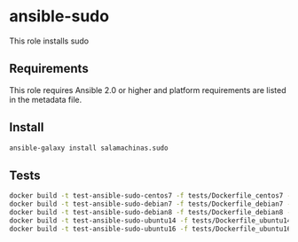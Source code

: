 ansible-sudo
============

This role installs sudo


Requirements
------------

This role requires Ansible 2.0 or higher and platform requirements are listed
in the metadata file.

Install
-------

```sh
ansible-galaxy install salamachinas.sudo
```

Tests
-----

```sh
docker build -t test-ansible-sudo-centos7 -f tests/Dockerfile_centos7 --force-rm .
docker build -t test-ansible-sudo-debian7 -f tests/Dockerfile_debian7 --force-rm .
docker build -t test-ansible-sudo-debian8 -f tests/Dockerfile_debian8 --force-rm .
docker build -t test-ansible-sudo-ubuntu14 -f tests/Dockerfile_ubuntu14 --force-rm .
docker build -t test-ansible-sudo-ubuntu16 -f tests/Dockerfile_ubuntu16 --force-rm .
```
